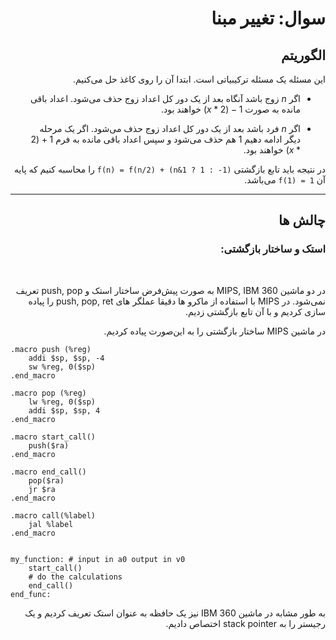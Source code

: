 <div dir="rtl">

# سوال: تغییر مبنا

## الگوریتم

این مسئله یک مسئله ترکیبیاتی است. ابتدا آن را روی کاغذ حل می‌کنیم.

* اگر
$n$
زوج باشد آنگاه بعد از یک دور کل اعداد زوج حذف می‌شود. اعداد باقی مانده به صورت 
$1 - (2*x)$
خواهند بود.

* اگر 
$n$
فرد باشد بعد از یک دور کل اعداد زوج حذف می‌شود. اگر یک مرحله دیگر ادامه دهیم 
1
هم حذف می‌شود و سپس اعداد باقی مانده به فرم
$1 + (2*x)$
خواهند بود.


در نتیجه باید تابع بازگشتی 
`f(n) = f(n/2) + (n&1 ? 1 : -1)`
را محاسبه کنیم که پایه آن
`f(1) = 1`
می‌باشد.

--- 
## چالش ها
### استک و ساختار بازگشتی:
<br>

در دو ماشین 
MIPS, IBM 360 
به صورت پیش‌فرض ساختار استک و 
push, pop
تعریف نمی‌شود.
در 
MIPS
با استفاده از ماکرو ها دقیقا عملگر های 
push, pop, ret
را پیاده سازی کردیم و با آن تابع بازگشتی زدیم.

در ماشین MIPS
ساختار بازگشتی را به این‌صورت پیاده کردیم.

<div dir="ltr">

```
.macro push (%reg)
    addi $sp, $sp, -4
    sw %reg, 0($sp)
.end_macro

.macro pop (%reg)
    lw %reg, 0($sp)
    addi $sp, $sp, 4
.end_macro

.macro start_call()
    push($ra)
.end_macro

.macro end_call()
    pop($ra)
    jr $ra
.end_macro

.macro call(%label)
    jal %label
.end_macro


my_function: # input in a0 output in v0
    start_call()
    # do the calculations
    end_call()
end_func:    

```

</div>

به طور مشابه در ماشین 
IBM 360
نیز یک حافظه به عنوان استک تعریف کردیم و یک رجیستر را به 
stack pointer
اختصاص دادیم.

</div>
